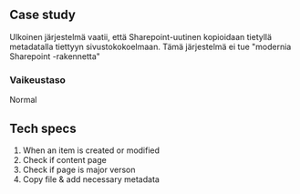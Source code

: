 ## Case study
Ulkoinen järjestelmä vaatii, että Sharepoint-uutinen kopioidaan tietyllä metadatalla tiettyyn sivustokokoelmaan. Tämä järjestelmä ei tue "modernia Sharepoint -rakennetta"

### Vaikeustaso
Normal

## Tech specs
1. When an item is created or modified
2. Check if content page
3. Check if page is major verson
4. Copy file & add necessary metadata